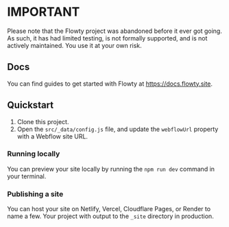 <img src="/fershad/flowty/raw/main/logo-colour.svg" style="max-width: 100vw; widht: 100%;" alt="" />

# IMPORTANT

Please note that the Flowty project was abandoned before it ever got going. As such, it has had limited testing, is not formally supported, and is not actively maintained. You use it at your own risk.

## Docs

You can find guides to get started with Flowty at https://docs.flowty.site.

## Quickstart

1. Clone this project.
2. Open the `src/_data/config.js` file, and update the `webflowUrl` property with a Webflow site URL.

### Running locally

You can preview your site locally by running the `npm run dev` command in your terminal. 

### Publishing a site

You can host your site on Netlify, Vercel, Cloudflare Pages, or Render to name a few.
Your project with output to the `_site` directory in production.